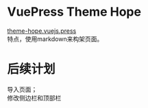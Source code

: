 # VuePress Theme Hope
[theme-hope.vuejs.press](https://theme-hope.vuejs.press/zh/)<br>
特点，使用markdown来构架页面。
# 后续计划
导入页面；<br>
修改侧边栏和顶部栏
